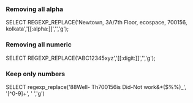 ### Removing all alpha
SELECT REGEXP_REPLACE('Newtown, 3A/7th Floor, ecospace, 700156, kolkata','[[:alpha:]]','','g');

### Removing all numeric
SELECT REGEXP_REPLACE('ABC12345xyz','[[:digit:]]','','g');

### Keep only numbers
SELECT regexp_replace('88Well- Th700156is Did-Not work&*($%%)_', '[^0-9]+', ' ','g')
